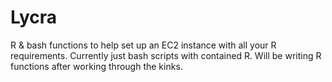 # Lycra

R & bash functions to help set up an EC2 instance with all your R requirements. Currently just bash scripts with contained R. Will be writing R functions after working through the kinks. 